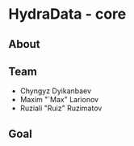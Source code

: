 # HydraData - core

## About

## Team

- Chyngyz Dyikanbaev
- Maxim "`Max" Larionov
- Ruziali "Ruiz" Ruzimatov

## Goal
